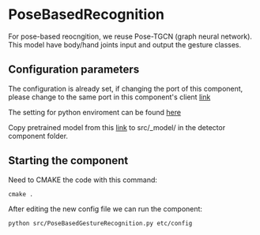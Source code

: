 # PoseBasedRecognition
For pose-based reocngition, we reuse Pose-TGCN (graph neural network). This model have body/hand joints input and output the gesture classes.

## Configuration parameters


The configuration is already set, if changing the port of this component, please change to the same port in this component's client 
[link](https://github.com/robocomp/robocomp-robolab/tree/master/components/detection/test/poseBasedGestureRecognitionClient)


The setting for python enviroment can be found [here](https://robocomp.github.io/web/gsoc/2021/posts/trung_ngo_tan/post04)


Copy pretrained model from this [link](https://drive.google.com/file/d/1noNAokd8a39a1_DbOjLn5Hdi9LsI4snr/view) to src/_model/ in the detector component folder.

## Starting the component


Need to CMAKE the code with this command:

```
cmake .
```

After editing the new config file we can run the component:

```
python src/PoseBasedGestureRecognition.py etc/config
```

